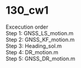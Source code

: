 # 130_cw1

Excecution order  
Step 1: GNSS_LS_motion.m  
Step 2: GNSS_KF_motion.m  
Step 3: Heading_sol.m  
Step 4: DR_motion.m  
Step 5: GNSS_DR_motion.m  
